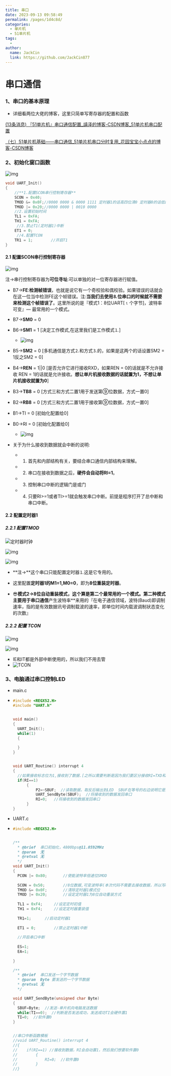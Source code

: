 ```yaml
---
title: 串口
date: 2023-09-13 09:58:49
permalink: /pages/1d4c8d/
categories:
  - 单片机
  - 51单片机
tags:
  - 
author: 
  name: JackCin
  link: https://github.com/JackCin877
---
```

# 串口通信

### 1、串口的基本原理

* 详细看两位大佬的博客，这里只简单写寄存器的配置和函数

[(13条消息) 『51单片机』串口通信配置_謓泽的博客-CSDN博客_51单片机串口配置](https://qrschenze.blog.csdn.net/article/details/125028531)

[（七）51单片机基础——串口通信_51单片机串口分时复用_花园宝宝小点点的博客-CSDN博客](https://blog.csdn.net/weixin_66578482/article/details/124935337?ops_request_misc=&request_id=8909a46a040d44228e894ff3c77d01c1&biz_id=&utm_medium=distribute.pc_search_result.none-task-blog-2~blog~koosearch~default-2-124935337-null-null.268^v1^control&utm_term=串口&spm=1018.2226.3001.4450)

### 2、初始化窗口函数

![img](https://img-blog.csdnimg.cn/bfaef722072b4ac58f3b9d43c96f1d89.png?x-oss-process=image/watermark,type_ZHJvaWRzYW5zZmFsbGJhY2s,shadow_50,text_Q1NETiBA5rO95aWA,size_20,color_FFFFFF,t_70,g_se,x_16)

```c
void UART_Init()  
{
    //**1.配置SCON串行控制寄存器** 
	SCON = 0x40;		
	TMOD &= 0x0F;//0000 0000 & 0000 1111 定时器1的话高四位清0 定时器0的话低四位清0 
	TMOD |= 0x20;//0000 0000 | 0010 0000
    //2.设置初始时间
	TL1 = 0xFA;		
	TH1 = 0xFA;
   	 //3.禁止T1(定时器1)中断
	ET1 = 0;	
     //4.配置TCON
	TR1 = 1;		//开启T1
}
```

#### 2.1 **配置SCON串行控制寄存器** 

![img](https://img-blog.csdnimg.cn/4978d6092eab4bc8bcf56645f355f84b.png)

注→串行控制寄存器为**可位寻址**:可以单独的对一位寄存器进行赋值。

* B7→**FE**:**检测帧错误**，也就是说它有一个奇校验和偶校验。如果错误的话就会在这一位当中检测FE这个帧错误。注:**当我们去使用⒏位串口的时候就不需要来检测这个帧错误了**。这里所说的是『模式1：8位UART[⒈个字节]，波特率可变』— 最常用的一个模式。

* B7→**SM0** = 0

* B6→**SM1** = 1 [决定工作模式,在这里我们是工作模式⒈] 

  * ![img](https://img-blog.csdnimg.cn/56259090782c4b22b66d554ac0a182fd.png)

* B5→**SM2** = 0 [多机通信是方式⒉和方式⒊的，如果是这两个的话设置SM2 = 1反之SM2 = 0]

* B4→**REN** = 1||0 [是否允许它进行接收RXD，如果REN = 0的话就是不允许接收 REN = 1的话就是允许接收。**想让单片机接收数据的话就置为1，不想让单片机接收就置为0**]

* B3→**TB8** = 0 [方式三和方式二置1用于发送第⑨位数据，方式一置0]

* B2→**RB8** = 0 [方式三和方式二置1用于接收第⑨位数据，方式一置0]

* B1→TI = 0 [初始化配置给0]

* B0→RI = 0 [初始化配置给0]

  * ![img](https://img-blog.csdnimg.cn/18d7b1fddc8b4cd69d46aeed3998403b.png)

* 关于为什么接收到数据就会中断的说明:

  * 1. 首先和内部结构有关，要结合串口通信内部结构来理解。
  * 2. 串口在接收到数据之后，**硬件会自动将RI=1**。
  * 3. 控制串口中断的逻辑门是或门
  * 4. 只要RI>=1或者TI>=1就会触发串口中断。前提是程序打开了总中断和串口中断。

  

#### 2.2 配置定时器1

##### 2.2.1 配置TMOD

![定时器时钟](https://cdn.staticaly.com/gh/JackCin877/image-hosting@master/51MUC/定时器时钟.5vxsmw3ya440.webp)

![img](https://img-blog.csdnimg.cn/2d6c9b6c6a26464799ae68144e4f9e55.png?x-oss-process=image/watermark,type_ZHJvaWRzYW5zZmFsbGJhY2s,shadow_50,text_Q1NETiBA5rO95aWA,size_20,color_FFFFFF,t_70,g_se,x_16)

![img](https://img-blog.csdnimg.cn/a1303ee842ee425d81c25dde1bb1a225.png)

* **注→**这个串口只能配置定时器⒈这是它专用的。 

* 这里配置**定时器1的M1=1,M0=0**，即为**8位重装定时器**。

* 😎**模式2→8位自动重装模式，这个算是第二个最常用的一个模式。第二种模式主要用于串口通信**产生波特率**来用的『在电子通信领域，波特(Baud)即调制速率，指的是有效数据讯号调制载波的速率，即单位时间内载波调制状态变化的次数』



##### 2.2.2 配置 TCON

![img](https://img-blog.csdnimg.cn/473447333c964a9fac7c31f765bafdf8.png?x-oss-process=image/watermark,type_ZHJvaWRzYW5zZmFsbGJhY2s,shadow_50,text_Q1NETiBA5rO95aWA,size_18,color_FFFFFF,t_70,g_se,x_16)

![img](https://img-blog.csdnimg.cn/978662b6c9264a40bc137d30d87e002c.png)

* IE和IT都是外部中断使用的，所以我们不用去管
* ![TCON](https://cdn.staticaly.com/gh/JackCin877/image-hosting@master/51MUC/TCON.60mk9beosls0.webp)

### 3、电脑通过串口控制LED

* main.c

* ```c
  #include <REGX52.H>
  #include "UART.h"
  
  
  void main()
  {
  	UART_Init();
  	while(1)
  	{
  		
  	}
  }
  
  
  void UART_Routine() interrupt 4
  {
  	//如果接收标志位为1,接收到了数据.[之所以需要判断是因为我们要区分接收RI=TXD和发送TI=RXD]
  	if(RI==1)
  		{
  			P2=~SBUF;  //读取数据，取反后输出到LED  SBUF在等号的右边说明它是接收位
  			UART_SendByte(SBUF);  //将接收到的数据发回串口
  			RI=0;   //将接收到的数据发回串口
  		}
  }
  ```

  

* UART.c

* ```c
  #include <REGX52.H>
  
  
  /**
    * @brief  串口初始化，4800bps@11.0592MHz
    * @param  无
    * @retval 无
    */
  void UART_Init()
  {
  	PCON |= 0x80;		//使能波特率倍速位SMOD
  	
  	SCON = 0x50;		//8位数据,可变波特率(本次代码不需要去接收数据，所以写0x40就行，要接收就应该是0x50)
  	TMOD &= 0x0F;		//清除定时器1模式位
  	TMOD |= 0x20;		//设定定时器1为8位自动重装方式
  	
  	TL1 = 0xF4;		//设定定时初值
  	TH1 = 0xF4;		//设定定时器重装值
  	
  	TR1=1;		//启动定时器1
  	
  	ET1 = 0;		//禁止定时器1中断
  	
  	//开启串口中断
  	
  	ES=1;
  	EA=1;
  	
  }
  
  /**
    * @brief  串口发送一个字节数据
    * @param  Byte 要发送的一个字节数据
    * @retval 无
    */
  
  void UART_SendByte(unsigned char Byte)
  {
  	SBUF=Byte;  //发送-单片机向电脑发送数据
  	while(TI==0);  //判断是否发送成功，发送成功TI会硬件置1
  	TI=0;  //软件置0
  }
  
  
  //串口中断函数模板
  //void UART_Routine() interrupt 4
  //{
  //	if(RI==1) //接收到数据，RI会自动置1，然后我们想要软件置0
  //		{
  //			RI=0;  //软件置0
  //		}
  //}
  
  
  ```

  